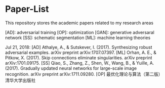 # Paper-List
This repository stores the academic papers related to my research areas

[AD]: adversarial training
[OP]: optimization
[GAN]: generative adversaral network
[SS]: schematic segmentation 
[ML]: machine learning theories

Jul 21, 2018:
[AD] Athalye, A., & Sutskever, I. (2017). Synthesizing robust adversarial examples. arXiv preprint arXiv:1707.07397.
[ML] Orhan, A. E., & Pitkow, X. (2017). Skip connections eliminate singularities. arXiv preprint arXiv:1701.09175.
[SS] Qiao, S., Zhang, Z., Shen, W., Wang, B., & Yuille, A. (2017). Gradually updated neural networks for large-scale image recognition. arXiv preprint arXiv:1711.09280.
[OP] 最优化理论与算法（第二版）清华大学出版社
